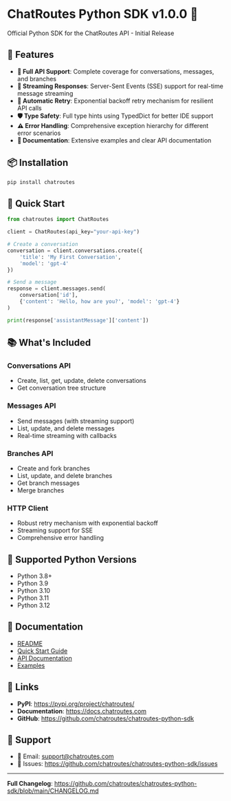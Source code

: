 # ChatRoutes Python SDK v1.0.0 🎉

Official Python SDK for the ChatRoutes API - Initial Release

## 🚀 Features

- **🎯 Full API Support**: Complete coverage for conversations, messages, and branches
- **📡 Streaming Responses**: Server-Sent Events (SSE) support for real-time message streaming
- **🔄 Automatic Retry**: Exponential backoff retry mechanism for resilient API calls
- **🛡️ Type Safety**: Full type hints using TypedDict for better IDE support
- **⚠️ Error Handling**: Comprehensive exception hierarchy for different error scenarios
- **📝 Documentation**: Extensive examples and clear API documentation

## 📦 Installation

```bash
pip install chatroutes
```

## 🎯 Quick Start

```python
from chatroutes import ChatRoutes

client = ChatRoutes(api_key="your-api-key")

# Create a conversation
conversation = client.conversations.create({
    'title': 'My First Conversation',
    'model': 'gpt-4'
})

# Send a message
response = client.messages.send(
    conversation['id'],
    {'content': 'Hello, how are you?', 'model': 'gpt-4'}
)

print(response['assistantMessage']['content'])
```

## 📚 What's Included

### Conversations API
- Create, list, get, update, delete conversations
- Get conversation tree structure

### Messages API
- Send messages (with streaming support)
- List, update, and delete messages
- Real-time streaming with callbacks

### Branches API
- Create and fork branches
- List, update, and delete branches
- Get branch messages
- Merge branches

### HTTP Client
- Robust retry mechanism with exponential backoff
- Streaming support for SSE
- Comprehensive error handling

## 🐍 Supported Python Versions

- Python 3.8+
- Python 3.9
- Python 3.10
- Python 3.11
- Python 3.12

## 📖 Documentation

- [README](https://github.com/chatroutes/chatroutes-python-sdk#readme)
- [Quick Start Guide](https://github.com/chatroutes/chatroutes-python-sdk/blob/main/QUICKSTART.md)
- [API Documentation](https://docs.chatroutes.com)
- [Examples](https://github.com/chatroutes/chatroutes-python-sdk/tree/main/examples)

## 🔗 Links

- **PyPI**: https://pypi.org/project/chatroutes/
- **Documentation**: https://docs.chatroutes.com
- **GitHub**: https://github.com/chatroutes/chatroutes-python-sdk

## 🙏 Support

- 📧 Email: support@chatroutes.com
- 🐛 Issues: https://github.com/chatroutes/chatroutes-python-sdk/issues

---

**Full Changelog**: https://github.com/chatroutes/chatroutes-python-sdk/blob/main/CHANGELOG.md
